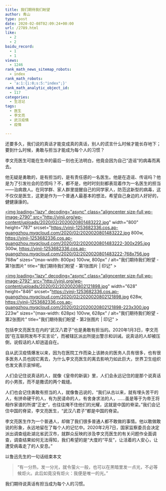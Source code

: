 ```yaml
---
title: 我们期待我们盼望
author: 青山
type: post
date: 2020-02-08T02:09:24+00:00
url: /2789.html
like:
  - 2
  - 2
baidu_record:
  - 1
  - 1
views:
  - 1246
rank_math_news_sitemap_robots:
  - index
rank_math_robots:
  - 'a:1:{i:0;s:5:"index";}'
rank_math_analytic_object_id:
  - 117
categories:
  - 生活记
tags:
  - 医生
  - 李文亮
  - 武汉疫情
  - 疫情

---
```

还要多久，我们说的真话才能变成真的真话，别人的谎言什么时候才能长存地下；要到什么时候，勇敢与担当才能成为每个人的习惯？

李文亮医生可能在生命的最后一刻也无法明白，他竟会因为自己“造谣”的病毒而离去。

他无疑是勇敢的，是有担当的，是有责任感的一名医生。他是在造谣、传谣吗？他是为了引发社会的恐慌吗？不，都不是，他时时刻刻都表现着作为一名医生的担当——治病救人。在同学群、家人群里提醒自己的同学家人，防范这新型的病毒，这不仅仅是医生，这更是作为一个普通人最基本的想法，希望自己身边的人好好的，健健康康的。

<!--more-->

<a href="http://yinji.org/wp-content/uploads/2020/02/2020020801483222.jpg" loading="lazy" rel="sponsored" data-fancybox="gallery"><img loading="lazy" decoding="async" class="aligncenter size-full wp-image-2790" src="http://yinji.org/wp-content/uploads/2020/02/2020020801483222.jpg" width="800" height="787" srcset="https://yinji-1253682336.cos.ap-guangzhou.myqcloud.com/2020/02/2020020801483222.jpg 800w, https://yinji-1253682336.cos.ap-guangzhou.myqcloud.com/2020/02/2020020801483222-300x295.jpg 300w, https://yinji-1253682336.cos.ap-guangzhou.myqcloud.com/2020/02/2020020801483222-768x756.jpg 768w" sizes="(max-width: 800px) 100vw, 800px" / alt="我们期待我们盼望 - 第1张图片" title="我们期待我们盼望 - 第1张图片 | 印记" ></a>

<a href="http://yinji.org/wp-content/uploads/2020/02/2020020802121898.jpg" loading="lazy" rel="sponsored" data-fancybox="gallery"><img loading="lazy" decoding="async" class="aligncenter size-full wp-image-2792" src="http://yinji.org/wp-content/uploads/2020/02/2020020802121898.jpg" width="628" height="846" srcset="https://yinji-1253682336.cos.ap-guangzhou.myqcloud.com/2020/02/2020020802121898.jpg 628w, https://yinji-1253682336.cos.ap-guangzhou.myqcloud.com/2020/02/2020020802121898-223x300.jpg 223w" sizes="(max-width: 628px) 100vw, 628px" / alt="我们期待我们盼望 - 第2张图片" title="我们期待我们盼望 - 第2张图片 | 印记" ></a>

包括李文亮医生在内的“武汉八君子”也是勇敢有担当的。2020年1月3日，李文亮因“在互联网发布不实言论”，而被辖区派出所提出警示和训诫。说真话的人却被压倒，说假话的人却逍遥自在。

自从武汉疫情爆发以来，因为在医院工作而染上该肺炎的医务人员有很多，也有很多医务人员也因它离去，为什么李文亮医生的离去影响力如此巨大，世界卫生组织也发文表示哀悼呢。

人们会记住说真话的人，就像《皇帝的新装》里，人们会永远记住的是那个说真话的小男孩，而不是撒谎的两个裁缝。

人们也会记住勇敢有担当的人，就像鲁迅说的，“我们从古以来，就有埋头苦干的人，有拼命硬干的人，有为民请命的人，有舍身求法的人，……虽是等于为帝王将相作家谱的所谓“正史”，也往往掩不住他们的光耀，这就是中国的脊梁。”我们会记住中国的脊梁，李文亮医生，“武汉八君子”都是中国的脊梁。

李文亮医生作为一个普通人，却做了我们很多普通人都不敢做的事情。他以敢做敢说的形象，永远地留在了每个人的记忆中。2020年2月7日，国家监察委员会决定派出调查组赴湖北省武汉市，就群众反映的涉及李文亮医生的有关问题作全面调查，调查结果如何无法得知，我们希望的是“大度的“平反”，让活着的人安心，让遭受病毒走了的人安息。”

以鲁迅先生的一句话结束本文

> “有一分热，发一分光，就令萤火一般，也可以在黑暗里发一点光，不必等候炬火。此后如竟没有炬火：我便是唯一的光。”

我们期待说真话有担当成为每个人的习惯。